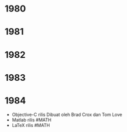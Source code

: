 # 1980
# 1981
# 1982
# 1983
# 1984
- Objective-C rilis
	Dibuat oleh Brad Crox dan Tom Love
- Matlab rilis #MATH 
- LaTeX rilis #MATH
